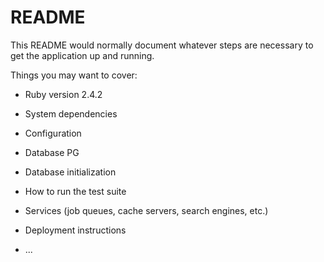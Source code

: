 # README

This README would normally document whatever steps are necessary to get the
application up and running.

Things you may want to cover:

* Ruby version 2.4.2

* System dependencies

* Configuration

* Database PG

* Database initialization

* How to run the test suite

* Services (job queues, cache servers, search engines, etc.)

* Deployment instructions

* ...
